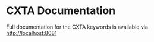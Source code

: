 # CXTA Documentation

Full documentation for the CXTA keywords is available via <a href="http://localhost:8081" target="_blank">http://localhost:8081</a>

